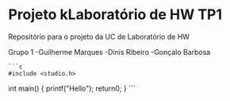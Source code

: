 # Projeto kLaboratório de HW TP1

Repositório para o projeto da UC de Laboratório de HW

Grupo 1
    -Guilherme Marques
    -Dinis Ribeiro
    -Gonçalo Barbosa

    ```c
    #include <studio.h>

   int main()
   {
    printf("Hello");
    return0;
   }
    ```